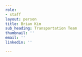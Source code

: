 ```yaml
---
role:
- staff
layout: person
title: Brian Kim
sub_heading: Transportation Team
thumbnail: ''
email: ''
linkedin: ''

---
```

